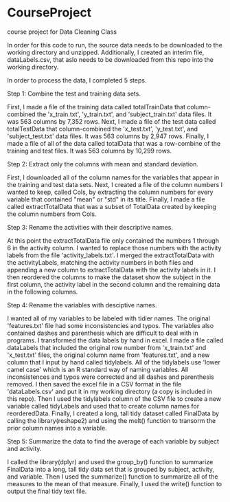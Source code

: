 # CourseProject
course project for Data Cleaning Class

In order for this code to run, the source data needs to be downloaded to the working directory and unzipped.  Additionally,
I created an interim file, dataLabels.csv, that aslo needs to be downloaded from this repo into the working directory.

In order to process the data, I completed 5 steps.

Step 1:  Combine the test and training data sets.

  First, I made a file of the training data called totalTrainData that column-combined the 'x_train.txt', 'y_train.txt', and      'subject_train.txt' data files.  It was 563 columns by 7,352 rows.  Next, I made a file of the test data called totalTestData   that column-combined the 'x_test.txt', 'y_test.txt', and 'subject_test.txt' data files.  It was 563 columns by 2,947 rows.      Finally, I made a file of all of the data called totalData that was a row-combine of the training and test files.  It was 563   columns by 10,299 rows.
  
Step 2:  Extract only the columns with mean and standard deviation.

  First, I downloaded all of the column names for the variables that appear in the training and test data sets.  Next, I created   a file of the column numbers I wanted to keep, called Cols, by extracting the column numbers for every variable that contained   "mean" or "std" in its title.  Finally, I made a file called extractTotalData that was a subset of TotalData created by         keeping the column numbers from Cols.

Step 3:  Rename the activities with their descriptive names.

  At this point the extractTotalData file only contained the numbers 1 through 6 in the activity column.  I wanted to replace
  those numbers with the activity labels from the file 'activity_labels.txt'.  I merged the extractTotalData with the             activityLabels, matching the activity numbers in both files and appending a new column to extractTotalData with the             activity labels in it.  I then reordered the columns to make the dataset show the subject in the first column, the
  activity label in the second column and the remaining data in the following columns.

Step 4:  Rename the variables with desciptive names.

  I wanted all of my variables to be labeled with tidier names.  The original 'features.txt' file had some inconsistencies and
  typos.  The variables also contained dashes and parenthesis which are difficult to deal with in programs.  I transformed the
  data labels by hand in excel.  I made a file called dataLabels that included the original row number from 'x_train.txt' and
  'x_test.txt' files, the original column name from 'features.txt', and a new column that I input by hand called tidylabels.      All of the tidylabels use 'lower camel case' which is an R standard way of naming variables.  All inconsistences and typos      were corrected and all dashes and parenthesis removed.  I then saved the excel file in a CSV format in the file                 'dataLabels.csv' and put it in my working directory (a copy is included in this repo).  Then I used the tidylabels column of    the CSV file to create a new variable called tidyLabels and used that to create column names for reorderedData.  Finally, I     created a long, tall tidy dataset called FinalData by calling the library(reshape2) and using the melt() function to transorm   the prior column names into a variable.

Step 5:  Summarize the data to find the average of each variable by subject and activity.

  I called the library(dplyr) and used the group_by() function to summarize FinalData into a long, tall tidy data set that is
  grouped by subject, activity, and variable.  Then I used the summarize() function to summarize all of the measures to the
  mean of that measure.  Finally, I used the write() function to output the final tidy text file.

